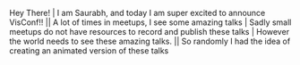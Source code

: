 Hey There!
| I am Saurabh, and today I am super excited to announce VisConf!!
|| A lot of times in meetups, I see some amazing talks 
| Sadly small meetups do not have resources to record and publish these talks
| However the world needs to see these amazing talks.
|| So randomly I had the idea of creating an animated version of these talks 
